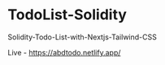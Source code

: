 # TodoList-Solidity
Solidity-Todo-List-with-Nextjs-Tailwind-CSS

Live - https://abdtodo.netlify.app/
